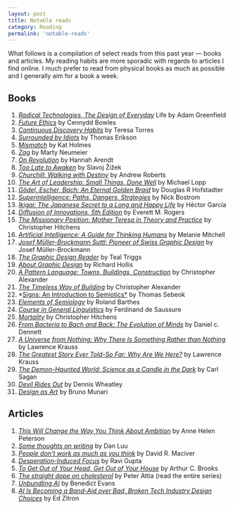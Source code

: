 ```yaml
---
layout: post
title: Notable reads
category: Reading
permalink: 'notable-reads'
---
```


What follows is a compilation of select reads from this past year — books and articles. My reading habits are more sporadic with regards to articles I find online. I much prefer to read from physical books as much as possible and I generally aim for a book a week. 

## Books

1. *[Radical Technologies, The Design of Everyday](https://amzn.to/3GzfRjX)* Life by Adam Greenfield
2. *[Future Ethics](https://amzn.to/48fb3Mr)* by Cennydd Bowles
3. *[Continuous Discovery Habits](https://amzn.to/3RC4myg)* by Teresa Torres
4. *[Surrounded by Idiots](https://amzn.to/46TLnUc)* by Thomas Erikson 
5. *[Mismatch](https://amzn.to/483PUVu)* by Kat Holmes
6. *[Zag](https://amzn.to/47Tvmz0)* by Marty Neumeier
7. *[On Revolution](https://amzn.to/3RG215K)* by Hannah Arendt
8. *[Too Late to Awaken](https://amzn.to/3GF4k2k)* by Slavoj Žižek
9. *[Churchill: Walking with Destiny](https://amzn.to/3NoHvE2)* by Andrew Roberts
10. *[The Art of Leadership: Small Things, Done Well](https://amzn.to/4ae9UXa)* by Michael Lopp
11. *[Gödel, Escher, Bach: An Eternal Golden Braid](https://amzn.to/48e1P2K)* by Douglas R Hofstadter
12. *[Superintelligence: Paths, Dangers, Strategies](https://amzn.to/41pcJ3B)* by Nick Bostrom
13. *[Ikigai: The Japanese Secret to a Long and Happy Life](https://amzn.to/4aiGN4U)* by Héctor García
14. *[Diffusion of Innovations, 5th Edition](https://amzn.to/4acMoKa)* by Everett M. Rogers
15. *[The Missionary Position: Mother Teresa in Theory and Practice](https://amzn.to/47SMGEf)* by Christopher Hitchens
16. *[Artificial Intelligence: A Guide for Thinking Humans](https://amzn.to/41oUgnW)* by Melanie Mitchell
17. *[Josef Müller-Brockmann Suttl: Pioneer of Swiss Graphic Design](https://amzn.to/3tbLkWa)* by Josef Müller-Brockmann
18. *[The Graphic Design Reader](https://amzn.to/3RE6VQG)* by Teal Triggs
19. *[About Graphic Design](https://amzn.to/3TmKkJs)* by Richard Hollis
20. *[A Pattern Language: Towns, Buildings, Construction](https://amzn.to/4atojz1)* by Christopher Alexander
21. *[The Timeless Way of Building](https://amzn.to/4a7Loa2)* by Christopher Alexander
22. *[Signs: An Introduction to Semiotics*](https://amzn.to/3uW91Cv) by Thomas Sebeok
23. *[Elements of Semiology](https://amzn.to/3t9J6Xr)* by Roland Barthes
24. *[Course in General Linguistics](https://amzn.to/3GDTs4Q)* by Ferdinand de Saussure
25. *[Mortality](https://amzn.to/47SSH3N)* by Christopher Hitchens
26. *[From Bacteria to Bach and Back: The Evolution of Minds](https://amzn.to/48bFe71)* by Daniel c. Dennett
27. *[A Universe from Nothing: Why There Is Something Rather than Nothing](https://amzn.to/4aeAP50)* by Lawrence Krauss
28. *[The Greatest Story Ever Told-So Far: Why Are We Here?](https://amzn.to/479k2hj)* by Lawrence Krauss
29. *[The Demon-Haunted World: Science as a Candle in the Dark](https://amzn.to/3GDTQjO)* by Carl Sagan
30. *[Devil Rides Out](https://amzn.to/41fk8CD)* by Dennis Wheatley
31. *[Design as Art](https://amzn.to/3TklLg7)* by Bruno Munari

## Articles

1. [*This Will Change the Way You Think About Ambition*](https://annehelen.substack.com/p/this-will-change-the-way-you-think) by Anne Helen Peterson
2. [*Some thoughts on writing*](https://danluu.com/writing-non-advice/) by Dan Luu
3. [*People don't work as much as you think*](https://drmaciver.substack.com/p/people-dont-work-as-much-as-you-think) by David R. Maciver
4. [*Desperation-Induced Focus*](https://www.rkg.blog/desperation-induced-focus.php) by Ravi Gupta
5. [*To Get Out of Your Head, Get Out of Your House*](https://www.theatlantic.com/family/archive/2022/08/how-being-in-nature-improves-health-happiness/671040/) by Arthur C. Brooks
6. [*The straight dope on cholesterol*](https://peterattiamd.com/the-straight-dope-on-cholesterol-part-i/) by Peter Attia (read the entire series)
7. [*Unbundling AI*](https://www.ben-evans.com/benedictevans/2023/10/5/unbundling-ai) by Benedict Evans
8. [*AI Is Becoming a Band-Aid over Bad, Broken Tech Industry Design Choices*](https://www.scientificamerican.com/article/ai-is-becoming-a-band-aid-over-bad-broken-tech-industry-design-choices/) by Ed Zitron